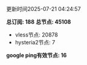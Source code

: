 更新时间2025-07-21 04:24:57

**总订阅: 188**
**总节点: 45108**
- vless节点: 20878
- hysteria2节点: 7

**google ping有效节点: 16**
